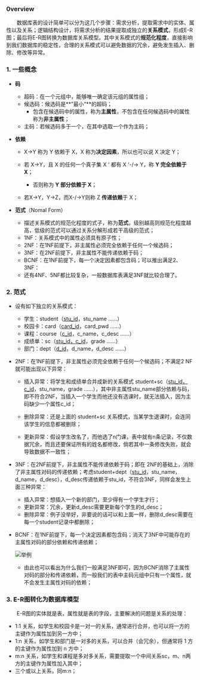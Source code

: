 ### 0verview

　　数据库表的设计简单可以分为这几个步骤：需求分析，提取需求中的实体、属性以及关系；逻辑结构设计，将需求分析的结果提取成独立的**关系模式**，形成E-R图；最后将E-R图转换为数据库关系模型。其中关系模式的**规范化程度**，直接影响到我们数据库的稳定性，合理的关系模式可以避免数据的冗余，避免发生插入、删除、修改等异常。

### 1. 一些概念

- **码**

  - 超码：在一个元组中，能够唯一确定该元组的属性组；
  - 候选码：候选码是**”最小“**的超码；
    - 包含在候选码中的属性，称为**主属性**，不包含在任何候选码中的属性称为**非主属性**；
  - 主码：若候选码多于一个，在其中选取一个作为主码；

  

- **依赖**

  - X→Y 称为 Y 依赖于 X，X 称为**决定因素**，所以也可以说 X 决定 Y；

  - 若 X→Y，且 X 的任何一个真子集 X ‘ 都有 X ‘-/-> Y，称 **Y 完全依赖于 X**；

    - 否则称为 **Y 部分依赖于 X**；

  - 若X→Y，Y→Z，而X-/->Y则称 Z **传递依赖**于 X；

    

- **范式**（Nomal Form）

  - 描述关系模式的规范化程度的式子，称为**范式**，级别越高则规范化程度越高，低级的范式可以通过关系分解形成若干高级的范式；
  - 1NF：关系模式中的属性必须具有原子性；
  - 2NF：在1NF前提下，非主属性必须完全依赖于任何一个候选码；
  - 3NF：在2NF前提下，非主属性不能传递依赖于码；
  - BCNF：在1NF前提下，每一个决定因素都包含码；可以推出满足2、3NF：
  - 还有4NF、5NF都比较复杂，一般数据库表满足3NF就比较合理了。



### 2. 范式

- 设有如下独立的关系模式：

  - 学生：student（<u>stu_id</u>，stu_name ……）
  - 校园卡：card（<u>card_id</u>，card_pwd ……）
  - 课程：course（<u>c_id</u>，c_name，c_desc ……）
  - 成绩单：sc（<u>stu\_id，c\_id</u>，grade ……）
  - 部门：dept（<u>d_id</u>，d_name，d_desc ……）

  

- 2NF：在1NF前提下，非主属性必须完全依赖于任何一个候选码；不满足2 NF就可能出现以下异常：

  - 插入异常：将学生和成绩单合并成新的关系模式 student+sc（<u>stu\_id，c\_id</u>，stu_name，grade ……），其中非主属性stu_name部分依赖与码，即不符合2NF，当插入一个学生而他还没有选课时，就无法插入，因为主码缺少一个属性c_id；

  - 删除异常：还是上面的 student+sc 关系模式，当某学生退课时，会连同该学生的信息都被删除；

  - 更新异常：假设学生改名了，而他选了n门课，表中就有n条记录，不仅数据冗余，而且还要保证所有的姓名都修改，倘若其中一条修改失败，就会导致数据不一致性；

    

- 3NF：在2NF前提下，非主属性不能传递依赖于码；即在 2NF的基础上，消除了非主属性对码的传递依赖；考虑student+dept（<u>stu_id</u>，stu_name，d_name，d_desc），d_desc传递依赖于stu_id，不符合3NF，同样会发生上面三种异常：

  - 插入异常：想插入一个新的部门，至少得有一个学生才行；
  - 更新异常：冗余，更新d_desc需要更新每个学生的d_desc；
  - 删除异常：例子没举好，非要说的话可以和上面一样，删除d_desc需要在每一个student记录中都删除；



- BCNF：在1NF前提下，每一个决定因素都包含码；消灭了3NF中可能存在的主属性对码的部分依赖和传递依赖；

  ![举例](https://cdn.jsdelivr.net/gh/HenryKang99/blog_img/img/jioewX983Ic0.png)

  - 由此也可以看出为什么我们一般满足3NF即可，因为BCNF消除了主属性对码的部分和传递依赖，而一般我们的表中主码元组中只有一个属性，就不会发生主属性对码的依赖；

  

### 3. E-R图转化为数据库模型

　　E-R图的实体就是表，属性就是表的字段，主要解决的问题是关系的处理：

- 1:1 关系，如学生和校园卡是一对一的关系，通常进行合并，也可以将一方的主键作为属性加到另一方中；
- 1:n 关系，如学生和部门是一对多的关系，可以合并（会冗余），但通常将 1 方的主键作为属性加到 n 方中；
- m:n 关系，如学生和课程是多对多关系，需要提取一个中间关系sc，m、n两方的主键作为属性加入其中；
- 三个或以上关系，同m:n；



